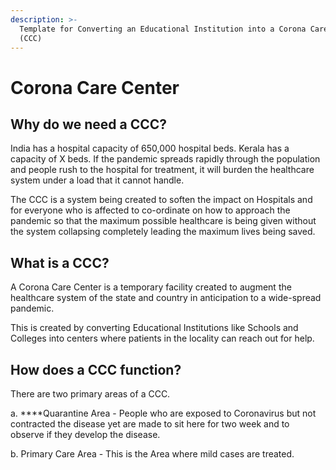 ```yaml
---
description: >-
  Template for Converting an Educational Institution into a Corona Care Center
  (CCC)
---
```


# Corona Care Center

## Why do we need a CCC?

India has a hospital capacity of 650,000 hospital beds. Kerala has a capacity of X beds. If the pandemic spreads rapidly through the population and people rush to the hospital for treatment, it will burden the healthcare system under a load that it cannot handle.  
  
The CCC is a system being created to soften the impact on Hospitals and for everyone who is affected to co-ordinate on how to approach the pandemic so that the maximum possible healthcare is being given without the system collapsing completely leading the maximum lives being saved.

## What is a CCC? 

A Corona Care Center is a temporary facility created to augment the healthcare system of the state and country in anticipation to a wide-spread pandemic.   
  
This is created by converting Educational Institutions like Schools and Colleges into centers where patients in the locality can reach out for help.  
  


## How does a CCC function?

There are two primary areas of a CCC.  
  
a.  ****Quarantine Area - People who are  exposed to Coronavirus but not contracted the disease yet are made to sit here for two week and to observe if they develop the disease.  
  
b. Primary Care Area - This is the Area where mild cases are treated.

## 

